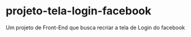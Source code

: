 # projeto-tela-login-facebook
 Um projeto de Front-End que busca recriar a tela de Login do facebook
